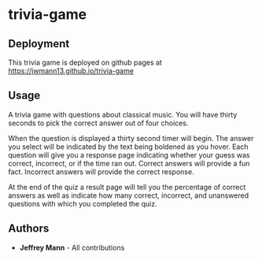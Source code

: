 # trivia-game

## Deployment

This trivia game is deployed on github pages at https://jwmann13.github.io/trivia-game

## Usage

A trivia game with questions about classical music. You will have thirty seconds to pick the correct answer out of four choices.

When the question is displayed a thirty second timer will begin. The answer you select will be indicated by the text being boldened as you hover. Each question will give you a response page indicating whether your guess was correct, incorrect, or if the time ran out. Correct answers will provide a fun fact. Incorrect answers will provide the correct response.

At the end of the quiz a result page will tell you the percentage of correct answers as well as indicate how many correct, incorrect, and unanswered questions with which you completed the quiz.

## Authors

* __Jeffrey Mann__ - All contributions
